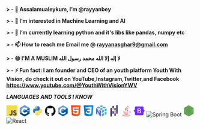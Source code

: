 

**> - 👋 **Assalamualeykum, I’m @rayyanbey****

**> - 👀 I’m interested in Machine Learning and AI**

**> - 🌱 I’m currently learning python and it's libs like pandas, numpy etc**

**> - 📫 How to reach me Email me @ rayyanasghar9@gmail.com**

**> - 😄 I'M A MUSLIM لا إله إلا الله محمد رسول الله**

**> - ⚡ Fun fact: I am founder and CEO of an youth platform Youth With Vision, do check it out on YouTube,Instagram,Twitter,and Facebook  https://www.youtube.com/@YouthWithVisionYWV**


**_LANGUAGES AND TOOLS I KNOW_**

<img src="https://raw.githubusercontent.com/devicons/devicon/master/icons/javascript/javascript-original.svg" alt="JavaScript" width="30" height="30"> <img src="https://raw.githubusercontent.com/devicons/devicon/master/icons/cplusplus/cplusplus-original.svg" alt="C++" width="30" height="30">
<img src="https://raw.githubusercontent.com/devicons/devicon/master/icons/python/python-original.svg" alt="Python" width="30" height="30">
<img src="https://raw.githubusercontent.com/devicons/devicon/master/icons/github/github-original.svg" alt="GitHub" width="30" height="30">
<img src="https://raw.githubusercontent.com/devicons/devicon/master/icons/c/c-original.svg" alt="C" width="30" height="30">
<img src="https://raw.githubusercontent.com/devicons/devicon/master/icons/html5/html5-original.svg" alt="HTML" width="30" height="30">
<img src="https://raw.githubusercontent.com/devicons/devicon/master/icons/css3/css3-original.svg" alt="CSS" width="30" height="30">
<img src="https://raw.githubusercontent.com/devicons/devicon/master/icons/numpy/numpy-original.svg" alt="NumPy" width="30" height="30">
<img src="https://raw.githubusercontent.com/devicons/devicon/master/icons/pandas/pandas-original.svg" alt="Pandas" width="30" height="30">
<img src="https://raw.githubusercontent.com/devicons/devicon/master/icons/java/java-plain.svg" alt="Java" width="30" height="30">
<img src="https://raw.githubusercontent.com/devicons/devicon/master/icons/bootstrap/bootstrap-plain.svg" alt="Bootstrap" width="30" height="30">
<img src="https://raw.githubusercontent.com/devicons/devicon/master/icons/springboot/springboot-plain.svg" alt="Spring Boot"  width="30" height="30">
<img src="https://raw.githubusercontent.com/devicons/devicon/master/icons/nodejs/nodejs-plain.svg" alt="Node.js"  width="30" height="30">
<img src="https://raw.githubusercontent.com/devicons/devicon/master/icons/react/react-plain.svg" alt="React" width="30" height="30">



